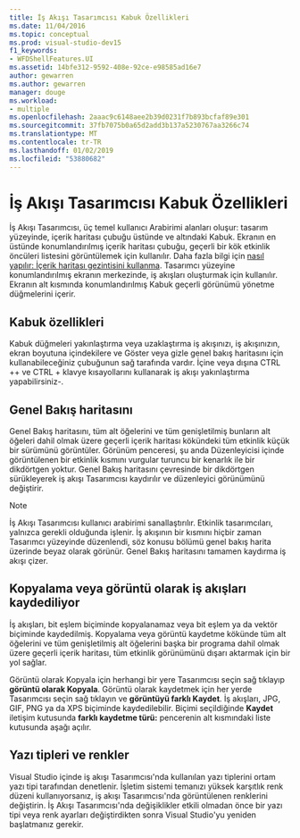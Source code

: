 ```yaml
---
title: İş Akışı Tasarımcısı Kabuk Özellikleri
ms.date: 11/04/2016
ms.topic: conceptual
ms.prod: visual-studio-dev15
f1_keywords:
- WFDShellFeatures.UI
ms.assetid: 14bfe312-9592-408e-92ce-e98585ad16e7
author: gewarren
ms.author: gewarren
manager: douge
ms.workload:
- multiple
ms.openlocfilehash: 2aaac9c6148aee2b39d0231f7b893bcfaf89e301
ms.sourcegitcommit: 37fb7075b0a65d2add3b137a5230767aa3266c74
ms.translationtype: MT
ms.contentlocale: tr-TR
ms.lasthandoff: 01/02/2019
ms.locfileid: "53880682"
---
```

# <a name="workflow-designer-shell-features"></a>İş Akışı Tasarımcısı Kabuk Özellikleri

İş Akışı Tasarımcısı, üç temel kullanıcı Arabirimi alanları oluşur: tasarım yüzeyinde, içerik haritası çubuğu üstünde ve altındaki Kabuk. Ekranın en üstünde konumlandırılmış içerik haritası çubuğu, geçerli bir kök etkinlik öncüleri listesini görüntülemek için kullanılır. Daha fazla bilgi için [nasıl yapılır: İçerik haritası gezintisini kullanma](../workflow-designer/how-to-use-breadcrumb-navigation.md). Tasarımcı yüzeyine konumlandırılmış ekranın merkezinde, iş akışları oluşturmak için kullanılır. Ekranın alt kısmında konumlandırılmış Kabuk geçerli görünümü yönetme düğmelerini içerir.

## <a name="shell-features"></a>Kabuk özellikleri
 Kabuk düğmeleri yakınlaştırma veya uzaklaştırma iş akışınızı, iş akışınızın, ekran boyutuna içindekilere ve Göster veya gizle genel bakış haritasını için kullanabileceğiniz çubuğunun sağ tarafında vardır. İçine veya dışına CTRL ++ ve CTRL + klavye kısayollarını kullanarak iş akışı yakınlaştırma yapabilirsiniz-.

## <a name="overview-map"></a>Genel Bakış haritasını
 Genel Bakış haritasını, tüm alt öğelerini ve tüm genişletilmiş bunların alt öğeleri dahil olmak üzere geçerli içerik haritası kökündeki tüm etkinlik küçük bir sürümünü görüntüler. Görünüm penceresi, şu anda Düzenleyicisi içinde görüntülenen bir etkinlik kısmını vurgular turuncu bir kenarlık ile bir dikdörtgen yoktur. Genel Bakış haritasını çevresinde bir dikdörtgen sürükleyerek iş akışı Tasarımcısı kaydırılır ve düzenleyici görünümünü değiştirir.

> [!NOTE]
> İş Akışı Tasarımcısı kullanıcı arabirimi sanallaştırılır. Etkinlik tasarımcıları, yalnızca gerekli olduğunda işlenir. İş akışının bir kısmını hiçbir zaman Tasarımcı yüzeyinde düzenlendi, söz konusu bölümü genel bakış harita üzerinde beyaz olarak görünür. Genel Bakış haritasını tamamen kaydırma iş akışı çizer.

## <a name="copying-or-saving-workflows-as-images"></a>Kopyalama veya görüntü olarak iş akışları kaydediliyor
 İş akışları, bit eşlem biçiminde kopyalanamaz veya bit eşlem ya da vektör biçiminde kaydedilmiş. Kopyalama veya görüntü kaydetme kökünde tüm alt öğelerini ve tüm genişletilmiş alt öğelerini başka bir programa dahil olmak üzere geçerli içerik haritası, tüm etkinlik görünümünü dışarı aktarmak için bir yol sağlar.

 Görüntü olarak Kopyala için herhangi bir yere Tasarımcısı seçin sağ tıklayıp **görüntü olarak Kopyala**. Görüntü olarak kaydetmek için her yerde Tasarımcısı seçin sağ tıklayın ve **görüntüyü farklı Kaydet**. İş akışları, JPG, GIF, PNG ya da XPS biçiminde kaydedilebilir. Biçimi seçildiğinde **Kaydet** iletişim kutusunda **farklı kaydetme türü:** pencerenin alt kısmındaki liste kutusunda aşağı açılır.

## <a name="fonts-and-colors"></a>Yazı tipleri ve renkler

Visual Studio içinde iş akışı Tasarımcısı'nda kullanılan yazı tiplerini ortam yazı tipi tarafından denetlenir. İşletim sistemi temanızı yüksek karşıtlık renk düzeni kullanıyorsanız, iş akışı Tasarımcısı'nda görüntülenen renklerini değiştirin. İş Akışı Tasarımcısı'nda değişiklikler etkili olmadan önce bir yazı tipi veya renk ayarları değiştirdikten sonra Visual Studio'yu yeniden başlatmanız gerekir.